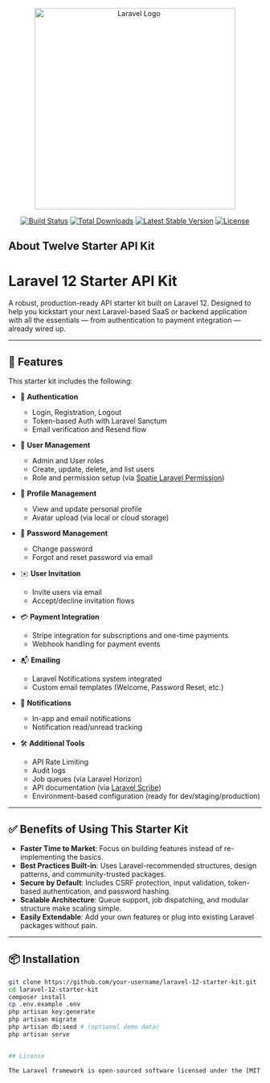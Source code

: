<p align="center"><a href="https://laravel.com" target="_blank"><img src="https://raw.githubusercontent.com/laravel/art/master/logo-lockup/5%20SVG/2%20CMYK/1%20Full%20Color/laravel-logolockup-cmyk-red.svg" width="400" alt="Laravel Logo"></a></p>

<p align="center">
<a href="https://github.com/laravel/framework/actions"><img src="https://github.com/laravel/framework/workflows/tests/badge.svg" alt="Build Status"></a>
<a href="https://packagist.org/packages/laravel/framework"><img src="https://img.shields.io/packagist/dt/laravel/framework" alt="Total Downloads"></a>
<a href="https://packagist.org/packages/laravel/framework"><img src="https://img.shields.io/packagist/v/laravel/framework" alt="Latest Stable Version"></a>
<a href="https://packagist.org/packages/laravel/framework"><img src="https://img.shields.io/packagist/l/laravel/framework" alt="License"></a>
</p>

## About Twelve Starter API Kit

# Laravel 12 Starter API Kit

A robust, production-ready API starter kit built on Laravel 12. Designed to help you kickstart your next Laravel-based SaaS or backend application with all the essentials — from authentication to payment integration — already wired up.

---

## 🚀 Features

This starter kit includes the following:

-   🔐 **Authentication**

    -   Login, Registration, Logout
    -   Token-based Auth with Laravel Sanctum
    -   Email verification and Resend flow

-   👥 **User Management**

    -   Admin and User roles
    -   Create, update, delete, and list users
    -   Role and permission setup (via [Spatie Laravel Permission](https://github.com/spatie/laravel-permission))

-   🧾 **Profile Management**

    -   View and update personal profile
    -   Avatar upload (via local or cloud storage)

-   🔑 **Password Management**

    -   Change password
    -   Forgot and reset password via email

-   ✉️ **User Invitation**

    -   Invite users via email
    -   Accept/decline invitation flows

-   💳 **Payment Integration**

    -   Stripe integration for subscriptions and one-time payments
    -   Webhook handling for payment events

-   📬 **Emailing**

    -   Laravel Notifications system integrated
    -   Custom email templates (Welcome, Password Reset, etc.)

-   🔔 **Notifications**

    -   In-app and email notifications
    -   Notification read/unread tracking

-   🛠️ **Additional Tools**
    -   API Rate Limiting
    -   Audit logs
    -   Job queues (via Laravel Horizon)
    -   API documentation (via [Laravel Scribe](https://scribe.knuckles.wtf/))
    -   Environment-based configuration (ready for dev/staging/production)

---

## ✅ Benefits of Using This Starter Kit

-   **Faster Time to Market**: Focus on building features instead of re-implementing the basics.
-   **Best Practices Built-in**: Uses Laravel-recommended structures, design patterns, and community-trusted packages.
-   **Secure by Default**: Includes CSRF protection, input validation, token-based authentication, and password hashing.
-   **Scalable Architecture**: Queue support, job dispatching, and modular structure make scaling simple.
-   **Easily Extendable**: Add your own features or plug into existing Laravel packages without pain.

---

## 📦 Installation

```bash
git clone https://github.com/your-username/laravel-12-starter-kit.git
cd laravel-12-starter-kit
composer install
cp .env.example .env
php artisan key:generate
php artisan migrate
php artisan db:seed # (optional demo data)
php artisan serve


## License

The Laravel framework is open-sourced software licensed under the [MIT license](https://opensource.org/licenses/MIT).
```

